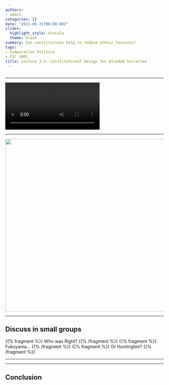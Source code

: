 ```yaml
---
authors: 
- admin
categories: []
date: "2021-05-31T00:00:00Z"
slides:
  highlight_style: dracula
  theme: black
summary: Can constitutions help to reduce ethnic tensions? 
tags: 
- Comparative Politics
- PSC 1001
title: Lecture 3.2--Constitutional Design for Divided Societies
---
```


## 
  
---

<video data-autoplay src="https://www.youtube.com/watch?v=s7tWHJfhiyo&list=PLkLBH5Kzphe0Qu8mCW1Leef2xSxPK1FIe"></video>

---

<img src="/media/cross-cutting.png" height="550" width="700">

--- 

## Discuss in small groups

{{% fragment %}} Who was Right?  {{% /fragment %}}
{{% fragment %}} Fukuyama...  {{% /fragment %}}
{{% fragment %}} Or Huntington? {{% /fragment %}}

--- 



---

## Conclusion




